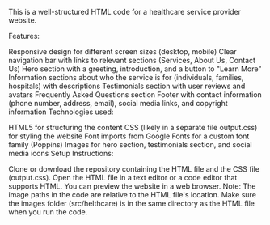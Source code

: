 This is a well-structured HTML code for a healthcare service provider website.

Features:

Responsive design for different screen sizes (desktop, mobile)
Clear navigation bar with links to relevant sections (Services, About Us, Contact Us)
Hero section with a greeting, introduction, and a button to "Learn More"
Information sections about who the service is for (individuals, families, hospitals) with descriptions
Testimonials section with user reviews and avatars
Frequently Asked Questions section
Footer with contact information (phone number, address, email), social media links, and copyright information
Technologies used:

HTML5 for structuring the content
CSS (likely in a separate file output.css) for styling the website
Font imports from Google Fonts for a custom font family (Poppins)
Images for hero section, testimonials section, and social media icons
Setup Instructions:

Clone or download the repository containing the HTML file and the CSS file (output.css).
Open the HTML file in a text editor or a code editor that supports HTML.
You can preview the website in a web browser.
Note: The image paths in the code are relative to the HTML file's location. Make sure the images folder (src/helthcare) is in the same directory as the HTML file when you run the code.
